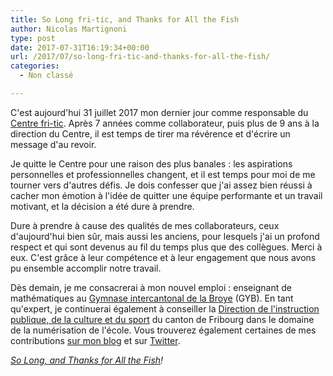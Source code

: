 ```yaml
---
title: So Long fri-tic, and Thanks for All the Fish
author: Nicolas Martignoni
type: post
date: 2017-07-31T16:19:34+00:00
url: /2017/07/so-long-fri-tic-and-thanks-for-all-the-fish/
categories:
  - Non classé

---
```

C'est aujourd'hui 31 juillet 2017 mon dernier jour comme responsable du [Centre fri-tic][1]. Après 7 années comme collaborateur, puis plus de 9 ans à la direction du Centre, il est temps de tirer ma révérence et d'écrire un message d'au revoir.

Je quitte le Centre pour une raison des plus banales : les aspirations personnelles et professionnelles changent, et il est temps pour moi de me tourner vers d'autres défis. Je dois confesser que j'ai assez bien réussi à cacher mon émotion à l'idée de quitter une équipe performante et un travail motivant, et la décision a été dure à prendre.

Dure à prendre à cause des qualités de mes collaborateurs, ceux d'aujourd'hui bien sûr, mais aussi les anciens, pour lesquels j'ai un profond respect et qui sont devenus au fil du temps plus que des collègues. Merci à eux. C'est grâce à leur compétence et à leur engagement que nous avons pu ensemble accomplir notre travail.

Dès demain, je me consacrerai à mon nouvel emploi : enseignant de mathématiques au [Gymnase intercantonal de la Broye][2] (GYB). En tant qu'expert, je continuerai également à conseiller la [Direction de l'instruction publique, de la culture et du sport][3] du canton de Fribourg dans le domaine de la numérisation de l'école. Vous trouverez également certaines de mes contributions [sur mon blog][4] et sur [Twitter][5].

_[So Long, and Thanks for All the Fish][6]!_

 [1]: https://www.fri-tic.ch/
 [2]: https://www.gyb.ch/
 [3]: http://www.fr.ch/dics
 [4]: https://blog.martignoni.net/
 [5]: https://twitter.com/nmartignoni
 [6]: https://en.wikipedia.org/wiki/Phrases_from_The_Hitchhiker%27s_Guide_to_the_Galaxy#So_Long.2C_and_Thanks_for_All_the_Fish